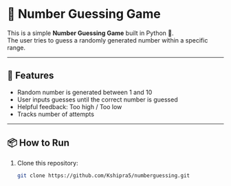 # 🎯 Number Guessing Game

This is a simple **Number Guessing Game** built in Python 🐍.  
The user tries to guess a randomly generated number within a specific range.

---

## 🚀 Features

- Random number is generated between 1 and 10
- User inputs guesses until the correct number is guessed
- Helpful feedback: Too high / Too low
- Tracks number of attempts

---

## 📦 How to Run

1. Clone this repository:
   ```bash
   git clone https://github.com/Kshipra5/numberguessing.git
